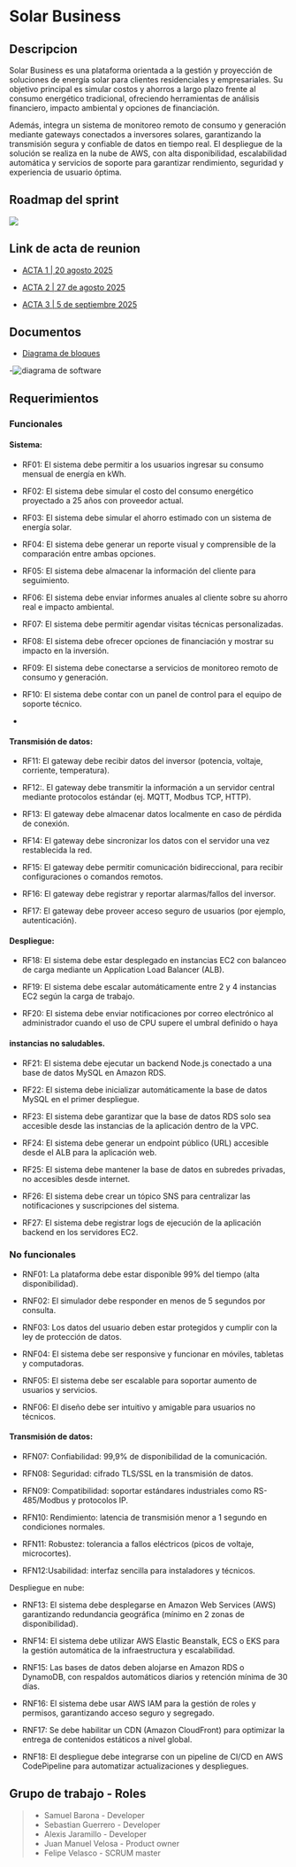 # Solar Business

## Descripcion

Solar Business es una plataforma orientada a la gestión y proyección de soluciones de energía solar para clientes residenciales y empresariales. Su objetivo principal es simular costos y ahorros a largo plazo frente al consumo energético tradicional, ofreciendo herramientas de análisis financiero, impacto ambiental y opciones de financiación.

Además, integra un sistema de monitoreo remoto de consumo y generación mediante gateways conectados a inversores solares, garantizando la transmisión segura y confiable de datos en tiempo real.
El despliegue de la solución se realiza en la nube de AWS, con alta disponibilidad, escalabilidad automática y servicios de soporte para garantizar rendimiento, seguridad y experiencia de usuario óptima.

## Roadmap del sprint

<a href="https://github.com/orgs/Solar-Business/projects/2">
  <img src="https://img.shields.io/badge/Sprint-Roadmap-green"/>

</a>

## Link de acta de reunion

-  [ACTA 1 | 20 agosto 2025](https://docs.google.com/document/d/1l-FFlfC3MnyJuHP9edjqS0MlZKIGpHhVreaT1SQ3Yh0/edit?tab=t.u4qlr5qp4fby)
- [ACTA 2 | 27 de agosto 2025](https://docs.google.com/document/d/1l-FFlfC3MnyJuHP9edjqS0MlZKIGpHhVreaT1SQ3Yh0/edit?tab=t.speti09oo53q)

- [ACTA 3 | 5 de septiembre 2025](https://docs.google.com/document/d/1l-FFlfC3MnyJuHP9edjqS0MlZKIGpHhVreaT1SQ3Yh0/edit?tab=t.qb6zy7k2ldcg)

## Documentos

- [Diagrama de bloques](https://drive.google.com/file/d/14ifDsEG5BGkfK7ki_c6epfK5MdmucFpF/view?usp=sharing)

-![diagrama de software](https://www.mermaidchart.com/app/projects/0239e292-861e-4aba-b394-e2cc5811835f/diagrams/499fd2f5-89ef-4dc0-91b7-08bac9b5de69/share/invite/eyJhbGciOiJIUzI1NiIsInR5cCI6IkpXVCJ9.eyJkb2N1bWVudElEIjoiNDk5ZmQyZjUtODllZi00ZGMwLTkxYjctMDhiYWM5YjVkZTY5IiwiYWNjZXNzIjoiRWRpdCIsImlhdCI6MTc1ODI4NDQ3Nn0.aPoZnAmwDPp9KIhW4UDtVcsl6_yy5mr_-GXEzCJCHps)

## Requerimientos

### Funcionales
#### Sistema:
- RF01: El sistema debe permitir a los usuarios ingresar su consumo mensual de energía en kWh.


- RF02: El sistema debe simular el costo del consumo energético proyectado a 25 años con proveedor actual.


- RF03: El sistema debe simular el ahorro estimado con un sistema de energía solar.


- RF04: El sistema debe generar un reporte visual y comprensible de la comparación entre ambas opciones.


- RF05: El sistema debe almacenar la información del cliente para seguimiento.


- RF06: El sistema debe enviar informes anuales al cliente sobre su ahorro real e impacto ambiental.


- RF07: El sistema debe permitir agendar visitas técnicas personalizadas.


- RF08: El sistema debe ofrecer opciones de financiación y mostrar su impacto en la inversión.


- RF09: El sistema debe conectarse a servicios de monitoreo remoto de consumo y generación.


- RF10: El sistema debe contar con un panel de control para el equipo de soporte técnico.
-
#### Transmisión de datos:

- RF11: El gateway debe recibir datos del inversor (potencia, voltaje, corriente, temperatura).

- RF12:. El gateway debe transmitir la información a un servidor central mediante protocolos estándar (ej. MQTT, Modbus TCP, HTTP).

- RF13:  El gateway debe almacenar datos localmente en caso de pérdida de conexión.

- RF14: El gateway debe sincronizar los datos con el servidor una vez restablecida la red.

- RF15:  El gateway debe permitir comunicación bidireccional, para recibir configuraciones o comandos remotos.

- RF16: El gateway debe registrar y reportar alarmas/fallos del inversor.

- RF17: El gateway debe proveer acceso seguro de usuarios (por ejemplo, autenticación).

#### Despliegue:

- RF18: El sistema debe estar desplegado en instancias EC2 con balanceo de carga mediante un Application Load Balancer (ALB).

- RF19: El sistema debe escalar automáticamente entre 2 y 4 instancias EC2 según la carga de trabajo.

- RF20: El sistema debe enviar notificaciones por correo electrónico al administrador cuando el uso de CPU supere el umbral definido o haya 

#### instancias no saludables.

- RF21: El sistema debe ejecutar un backend Node.js conectado a una base de datos MySQL en Amazon RDS.

- RF22: El sistema debe inicializar automáticamente la base de datos MySQL en el primer despliegue.

- RF23: El sistema debe garantizar que la base de datos RDS solo sea accesible desde las instancias de la aplicación dentro de la VPC.

- RF24: El sistema debe generar un endpoint público (URL) accesible desde el ALB para la aplicación web.

- RF25: El sistema debe mantener la base de datos en subredes privadas, no accesibles desde internet.

- RF26: El sistema debe crear un tópico SNS para centralizar las notificaciones y suscripciones del sistema.

- RF27: El sistema debe registrar logs de ejecución de la aplicación backend en los servidores EC2.

### No funcionales 

- RNF01: La plataforma debe estar disponible 99% del tiempo (alta disponibilidad).


- RNF02: El simulador debe responder en menos de 5 segundos por consulta.


- RNF03: Los datos del usuario deben estar protegidos y cumplir con la ley de protección de datos.


- RNF04: El sistema debe ser responsive y funcionar en móviles, tabletas y computadoras.


- RNF05: El sistema debe ser escalable para soportar aumento de usuarios y servicios.


- RNF06: El diseño debe ser intuitivo y amigable para usuarios no técnicos.

#### Transmisión de datos:

- RFN07: Confiabilidad: 99,9% de disponibilidad de la comunicación.

- RFN08: Seguridad: cifrado TLS/SSL en la transmisión de datos.

- RFN09: Compatibilidad: soportar estándares industriales como RS-485/Modbus y protocolos IP.

- RFN10: Rendimiento: latencia de transmisión menor a 1 segundo en condiciones normales.

- RFN11:  Robustez: tolerancia a fallos eléctricos (picos de voltaje, microcortes).

- RFN12:Usabilidad: interfaz sencilla para instaladores y técnicos.

Despliegue en nube:
- RNF13: El sistema debe desplegarse en Amazon Web Services (AWS) garantizando redundancia geográfica (mínimo en 2 zonas de disponibilidad).

- RNF14: El sistema debe utilizar AWS Elastic Beanstalk, ECS o EKS para la gestión automática de la infraestructura y escalabilidad.

- RNF15: Las bases de datos deben alojarse en Amazon RDS o DynamoDB, con respaldos automáticos diarios y retención mínima de 30 días.

- RNF16: El sistema debe usar AWS IAM para la gestión de roles y permisos, garantizando acceso seguro y segregado.

- RNF17: Se debe habilitar un CDN (Amazon CloudFront) para optimizar la entrega de contenidos estáticos a nivel global.

- RNF18: El despliegue debe integrarse con un pipeline de CI/CD en AWS CodePipeline para automatizar actualizaciones y despliegues.

## Grupo de trabajo - Roles
> - Samuel Barona -  Developer
> - Sebastian Guerrero - Developer
> - Alexis Jaramillo - Developer
> - Juan Manuel Velosa - Product owner
> - Felipe Velasco - SCRUM master